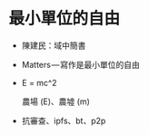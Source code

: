 # 最小單位的自由



* 陳建民：域中簡書
* Matters — 寫作是最小單位的自由
* E = mc^2



  農場 \(E\)、農墟 \(m\)

* 抗審查、ipfs、bt、p2p

